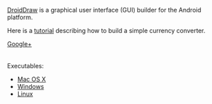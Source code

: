 [DroidDraw](http://www.droiddraw.org) is a graphical user interface (GUI) builder for the Android platform.

Here is a [tutorial](http://www.droiddraw.org/tutorial.html) describing how to build a simple currency converter.

[Google+](https://plus.google.com/114666615602634716589) <br>
<br>
<br>
Executables:<br>
<ul><li><a href='http://droiddraw.googlecode.com/files/droiddraw-r1b22.dmg'>Mac OS X</a>
</li><li><a href='http://droiddraw.googlecode.com/files/droiddraw-r1b22.zip'>Windows</a>
</li><li><a href='http://droiddraw.googlecode.com/files/droiddraw-r1b22.tgz'>Linux</a>